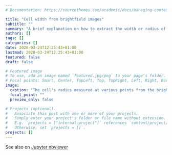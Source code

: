 ```yaml
---
# Documentation: https://sourcethemes.com/academic/docs/managing-content/

title: "Cell width from brightfield images"
subtitle: ""
summary: "A brief explanation on how to extract the width or radius of a cell from the brightfield image."
authors: []
tags: []
categories: []
date: 2020-03-24T12:25:43+01:00
lastmod: 2020-03-24T12:25:43+01:00
featured: false
draft: false

# Featured image
# To use, add an image named `featured.jpg/png` to your page's folder.
# Focal points: Smart, Center, TopLeft, Top, TopRight, Left, Right, BottomLeft, Bottom, BottomRight.
image:
  caption: "The cell's radius measured at various points from the brightfield image."
  focal_point: ""
  preview_only: false

# Projects (optional).
#   Associate this post with one or more of your projects.
#   Simply enter your project's folder or file name without extension.
#   E.g. `projects = ["internal-project"]` references `content/project/deep-learning/index.md`.
#   Otherwise, set `projects = []`.
projects: []
---
```


See also on [Jupyter nbviewer](https://nbviewer.jupyter.org/gist/Jhsmit/72811eec4e48b4948cb4918b5bbd582a)

<script src="https://gist.github.com/Jhsmit/72811eec4e48b4948cb4918b5bbd582a.js"></script>